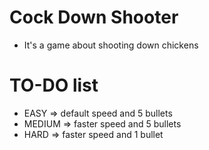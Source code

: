 # Cock Down Shooter  
- It's a game about shooting down chickens



# TO-DO list
- EASY => default speed and 5 bullets
- MEDIUM => faster speed and 5 bullets
- HARD => faster speed and 1 bullet


